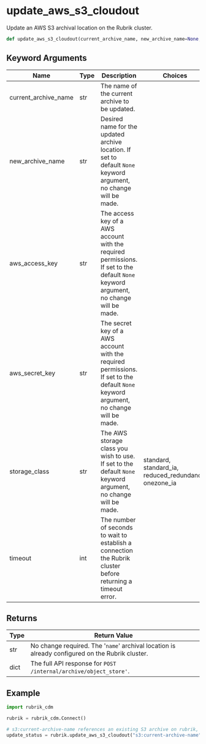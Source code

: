 # update_aws_s3_cloudout

Update an AWS S3 archival location on the Rubrik cluster.
```py
def update_aws_s3_cloudout(current_archive_name, new_archive_name=None, aws_access_key=None, aws_secret_key=None, storage_class=None, timeout=180)
```

## Keyword Arguments
| Name        | Type | Description                                                                 | Choices | Default |
|-------------|------|-----------------------------------------------------------------------------|---------|---------|
| current_archive_name  | str  | The name of the current archive to be updated. |         |         |
| new_archive_name  | str  | Desired name for the updated archive location. If set to default `None` keyword argument, no change will be made.  |         |    None     |
| aws_access_key  | str  | The access key of a AWS account with the required permissions. If set to the default `None` keyword argument, no change will be made.  |         |    None     |
| aws_secret_key  | str  | The secret key of a AWS account with the required permissions. If set to the default `None` keyword argument, no change will be made.  |         |    None     |
| storage_class  | str  | The AWS storage class you wish to use. If set to the default `None` keyword argument, no change will be made.  |    standard, standard_ia, reduced_redundancy, onezone_ia     |    None      |
| timeout  | int  | The number of seconds to wait to establish a connection the Rubrik cluster before returning a timeout error.  |         |    180     |

## Returns
| Type | Return Value                                                                                   |
|------|-----------------------------------------------------------------------------------------------|
| str  | No change required. The '`name`' archival location is already configured on the Rubrik cluster. |
| dict  | The full API response for `POST /internal/archive/object_store'`. |
## Example
```py
import rubrik_cdm

rubrik = rubrik_cdm.Connect()

# s3:current-archive-name references an existing S3 archive on rubrik, the below example changes the name, rotates the access key and secret key, and changes the storage class to one zone IA
update_status = rubrik.update_aws_s3_cloudout("s3:current-archive-name", new_archive_name="s3:new-archive-name", aws_access_key="01234567890ABCDEFGHI", aws_secret_key="Th1s1sAnewS3cretKey", storage_class="onezone_ia")
```